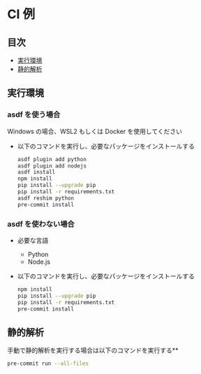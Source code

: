 # CI 例

## 目次

- [実行環境](#実行環境)
- [静的解析](#静的解析)

## 実行環境

### asdf を使う場合

Windows の場合、WSL2 もしくは Docker を使用してください

- 以下のコマンドを実行し、必要なパッケージをインストールする

  ```bash
  asdf plugin add python
  asdf plugin add nodejs
  asdf install
  npm install
  pip install --upgrade pip
  pip install -r requirements.txt
  asdf reshim python
  pre-commit install
  ```

### asdf を使わない場合

- 必要な言語

  - Python
  - Node.js

- 以下のコマンドを実行し、必要なパッケージをインストールする

  ```bash
  npm install
  pip install --upgrade pip
  pip install -r requirements.txt
  pre-commit install
  ```

## 静的解析

手動で静的解析を実行する場合は以下のコマンドを実行する\*\*

```bash
pre-commit run --all-files
```
